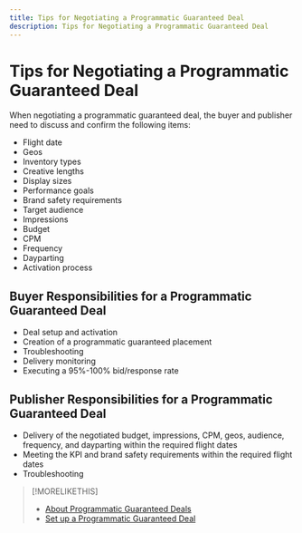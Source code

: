 ```yaml
---
title: Tips for Negotiating a Programmatic Guaranteed Deal
description: Tips for Negotiating a Programmatic Guaranteed Deal
---
```


# Tips for Negotiating a Programmatic Guaranteed Deal

When negotiating a programmatic guaranteed deal, the buyer and publisher need to discuss and confirm the following items:

* Flight date
* Geos
* Inventory types
* Creative lengths
* Display sizes
* Performance goals
* Brand safety requirements
* Target audience
* Impressions
* Budget
* CPM
* Frequency
* Dayparting
* Activation process

## Buyer Responsibilities for a Programmatic Guaranteed Deal

* Deal setup and activation
* Creation of a programmatic guaranteed placement
* Troubleshooting
* Delivery monitoring
* Executing a 95%-100% bid/response rate

## Publisher Responsibilities for a Programmatic Guaranteed Deal

* Delivery of the negotiated budget, impressions, CPM, geos, audience, frequency, and dayparting within the required flight dates
* Meeting the KPI and brand safety requirements within the required flight dates
* Troubleshooting

>[!MORELIKETHIS]
>
>* [About Programmatic Guaranteed Deals](programmatic-guaranteed-about.md)
>* [Set up a Programmatic Guaranteed Deal](programmatic-guaranteed-set-up.md)
